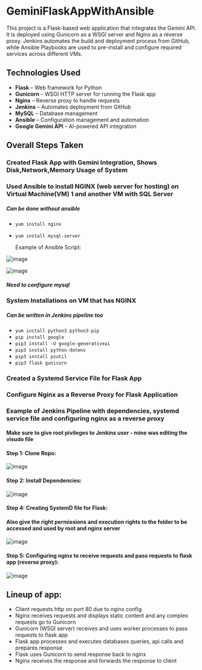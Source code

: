 # GeminiFlaskAppWithAnsible

This project is a Flask-based web application that integrates the Gemini API. It is deployed using Gunicorn as a WSGI server and Nginx as a reverse proxy. Jenkins automates the build and deployment process from GitHub, while Ansible Playbooks are used to pre-install and configure required services across different VMs.

## Technologies Used
- **Flask** – Web framework for Python  
- **Gunicorn** – WSGI HTTP server for running the Flask app  
- **Nginx** – Reverse proxy to handle requests  
- **Jenkins** – Automates deployment from GitHub  
- **MySQL** – Database management  
- **Ansible** – Configuration management and automation  
- **Google Gemini API** – AI-powered API integration  

## Overall Steps Taken
### Created Flask App with Gemini Integration, Shows Disk,Network,Memory Usage of System
### Used Ansible to install NGINX (web server for hosting) on Virtual Machine(VM) 1 and another VM with SQL Server
##### Can be done without ansible
- `yum install nginx`
- `yum install mysql-server`

  Example of Ansible Script:

![image](https://github.com/user-attachments/assets/640bc7a8-d38a-414e-9b1d-da94297019dc)

![image](https://github.com/user-attachments/assets/4005496d-03f0-45e2-bde5-a92496f27fd4)

##### Need to configure mysql 

### System Installations on VM that has NGINX
##### Can be written in Jenkins pipeline too
- `yum install python3 python3-pip`
- `pip install google`
- `pip3 install -U google-generativeai`
- `pip3 install python-dotenv`
- `pip3 install psutil`
- `pip3 flask gunicorn`
  
### Created a Systemd Service File for Flask App
### Configure Nginx as a Reverse Proxy for Flask Application

### Example of Jenkins Pipeline with dependencies, systemd service file and configuring nginx as a reverse proxy
#### Make sure to give root pivileges to Jenkins user - mine was editing the visudo file

#### Step 1: Clone Repo:

![image](https://github.com/user-attachments/assets/b39af79f-0211-4e9e-b3f9-ca0d293e527f)

#### Step 2: Install Dependencies:

![image](https://github.com/user-attachments/assets/a80e70fa-578f-41b9-89ed-bed47f569db6)

#### Step 4: Creating SystemD file for Flask:
#### Also give the right permissions and execution rights to the folder to be accessed and used by root and nginx server

![image](https://github.com/user-attachments/assets/c9d2dd4c-57d2-45ce-8be9-b270e6a8ae07)

#### Step 5: Configuring nginx to receive requests and pass requests to flask app (reverse proxy):

![image](https://github.com/user-attachments/assets/180e69f6-71fa-4db4-ad2c-f729f592bad6)

## Lineup of app:
- Client requests http on port 80 due to nginx config
- Nginx receives requests and displays static content and any complex requests go to Gunicorn
- Gunicorn (WSGI server)  receives and uses worker processes to pass requests to flask app
- Flask app processes and executes databases queries, api calls and prepares response
- Flask uses Gunicorn to send response back to nginx
- Nginx receives the response and forwards the response to client
